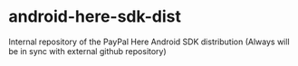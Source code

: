 # android-here-sdk-dist
Internal repository of the PayPal Here Android SDK distribution (Always will be in sync with external github repository)
